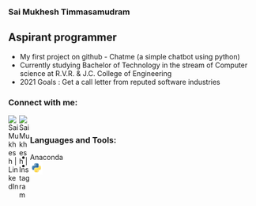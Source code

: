 ### Sai Mukhesh Timmasamudram


## Aspirant programmer 

- My first project on github - Chatme (a simple chatbot using python) 
- Currently studying Bachelor of Technology in the stream of Computer science at R.V.R. & J.C. College of Engineering
- 2021 Goals : Get a call letter from reputed software industries



### Connect with me:

[<img align="left" alt="Sai Mukhesh | LinkedIn" width="22px" src="https://cdn.jsdelivr.net/npm/simple-icons@v3/icons/linkedin.svg" />][linkedin]
[<img align="left" alt="Sai Mukhesh | Instagram" width="22px" src="https://cdn.jsdelivr.net/npm/simple-icons@v3/icons/instagram.svg" />][instagram]

<br />

### Languages and Tools:

- Anaconda 
- [<img align="left" alt="Python" width="26px" src="https://raw.githubusercontent.com/github/explore/80688e429a7d4ef2fca1e82350fe8e3517d3494d/topics/python/python.png" />][pythonlist]


<br />
<br />








[instagram]: https://instagram.com/mukeshnani_2108
[linkedin]: https://www.linkedin.com/in/sai-mukhesh-timmasamudram-31915620b/

[pythonlist]: https://raw.githubusercontent.com/github/explore/80688e429a7d4ef2fca1e82350fe8e3517d3494d/topics/python/python.png
